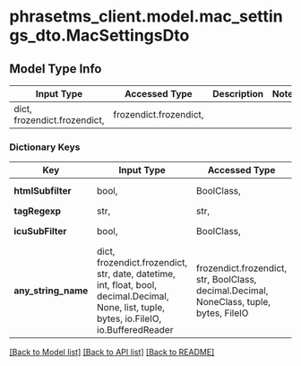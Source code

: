# phrasetms_client.model.mac_settings_dto.MacSettingsDto

## Model Type Info

| Input Type                   | Accessed Type          | Description | Notes |
| ---------------------------- | ---------------------- | ----------- | ----- |
| dict, frozendict.frozendict, | frozendict.frozendict, |             |

### Dictionary Keys

| Key                 | Input Type                                                                                                                                  | Accessed Type                                                                           | Description                                                        | Notes      |
| ------------------- | ------------------------------------------------------------------------------------------------------------------------------------------- | --------------------------------------------------------------------------------------- | ------------------------------------------------------------------ | ---------- |
| **htmlSubfilter**   | bool,                                                                                                                                       | BoolClass,                                                                              | Default: false                                                     | [optional] |
| **tagRegexp**       | str,                                                                                                                                        | str,                                                                                    |                                                                    | [optional] |
| **icuSubFilter**    | bool,                                                                                                                                       | BoolClass,                                                                              | Default: &#x60;false&#x60;                                         | [optional] |
| **any_string_name** | dict, frozendict.frozendict, str, date, datetime, int, float, bool, decimal.Decimal, None, list, tuple, bytes, io.FileIO, io.BufferedReader | frozendict.frozendict, str, BoolClass, decimal.Decimal, NoneClass, tuple, bytes, FileIO | any string name can be used but the value must be the correct type | [optional] |

[[Back to Model list]](../../README.md#documentation-for-models) [[Back to API list]](../../README.md#documentation-for-api-endpoints) [[Back to README]](../../README.md)
